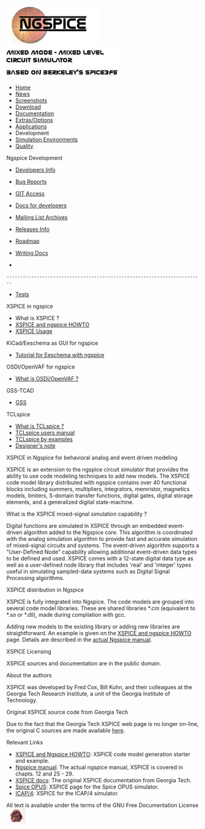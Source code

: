 ![NGSPICE](./images/nglogo.jpg) ![Mixed mode - mixed level circuit simulator - based on Berkeley's Spice3f5](./images/ngtext2.jpg) [](https://sourceforge.net/projects/ngspice)

-   [Home](./index.html)
-   [News](./news.html)
-   [Screenshots](./screens.html)
-   [Download](./download.html)
-   [Documentation](./docs.html)
-   [Extras/Options](./extras.html)
-   [Applications](./applic.html)
-   Development
-   [Simulation Environments](./resources.html)
-   [Quality](./quality.html)

Ngspice Development

-   [Developers Info](./devel.html)

-   [Bug Reports](./bugrep.html)

-   [GIT Access](./gitaccess.html)

-   [Docs for developers](./devdocs.html)

-   [Mailing List Archives](./mlarch.html)

-   [Releases Info](./relinfo.html)

-   [Roadmap](./roadmap.html)

-   [Writing Docs](./docwrite.html)

-   

    ------------------------------------------------------------------------

-   [Tests](./applic.html#test)

XSPICE in ngspice

-   What is XSPICE ?
-   [XSPICE and ngspice HOWTO](./xspicehowto.html)
-   [XSPICE Usage](./xspiceusage.html)

KiCad/Eeschema as GUI for ngspice

-   [Tutorial for Eeschema with ngspice](./ngspice-eeschema.html)

OSDI/OpenVAF for ngspice

-   [What is OSDI/OpenVAF ?](./osdi.html)

GSS-TCAD

-   [GSS](./gss.html)

TCLspice

-   [What is TCLspice ?](./tclspice.html)
-   [TCLspice users manual](./tclusers.html)
-   [TCLspice by examples](./tclexamples.html)
-   [Designer's note](./tclnotes.html)

XSPICE in Ngspice for behavioral analog and event driven modeling

XSPICE is an extension to the ngspice circuit simulator that provides the ability to use code modeling techniques to add new models. The XSPICE code model library distributed with ngspice contains over 40 functional blocks including summers, multipliers, integrators, memristor, magnetics models, limiters, S-domain transfer functions, digital gates, digital storage elements, and a generalized digital state-machine.

What is the XSPICE mixed-signal simulation capability ?

Digital functions are simulated in XSPICE through an embedded event-driven algorithm added to the Ngspice core. This algorithm is coordinated with the analog simulation algorithm to provide fast and accurate simulation of mixed-signal circuits and systems. The event-driven algorithm supports a "User-Defined Node" capability allowing additional event-driven data types to be defined and used. XSPICE comes with a 12-state digital data type as well as a user-defined node library that includes 'real' and 'integer' types useful in simulating sampled-data systems such as Digital Signal Processing algorithms.

XSPICE distribution in Ngspice

XSPICE is fully integrated into Ngspice. The code models are grouped into several code model libraries. These are shared libraries \*.cm (equivalent to \*.so or \*.dll), made during compilation with gcc.

Adding new models to the existing library or adding new libraries are straightforward. An example is given on the [XSPICE and ngspice HOWTO](./xspicehowto.html) page. Details are described in the [actual Ngspice manual](./docs/ngspice-manual.pdf).

XSPICE Licensing

XSPICE sources and documentation are in the public domain.

About the authors

XSPICE was developed by Fred Cox, Bill Kuhn, and their colleagues at the Georgia Tech Research Institute, a unit of the Georgia Institute of Technology.

Original XSPICE source code from Georgia Tech

Due to the fact that the Georgia Tech XSPICE web page is no longer on-line, the original C sources are made available [here](xspice/xspice-1-0.tar).

Relevant Links

-   [XSPICE and Ngspice HOWTO](./xspicehowto.html): XSPICE code model generation starter and example.
-   [Ngspice manual](./docs/ngspice-manual.pdf): The actual ngspice manual, XSPICE is covered in chapts. 12 and 25 - 29.
-   [XSPICE docs](./devdocs.html): The original XSPICE documentation from Georgia Tech.
-   [Spice OPUS](http://fides.fe.uni-lj.si/spice/xspice.html): XSPICE page for the Spice OPUS simulator.
-   [ICAP/4](http://www.intusoft.com/articles/xspiceover.htm): XSPICE for the ICAP/4 simulator.

[](http://sourceforge.net) All text is available under the terms of the GNU Free Documentation License ![](./images/spice.jpg)
